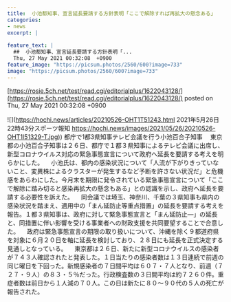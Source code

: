 ```yaml
---
title:  小池都知事、宣言延長要請する方針表明「ここで解除すれば再拡大の懸念ある」  
categories:
- news
excerpt: |
  
feature_text: |
  ##  小池都知事、宣言延長要請する方針表明「...
  Thu, 27 May 2021 00:32:08  +0900
feature_image: "https://picsum.photos/2560/600?image=733"
image: "https://picsum.photos/2560/600?image=733"
---
```


[https://rosie.5ch.net/test/read.cgi/editorialplus/1622043128/](https://rosie.5ch.net/test/read.cgi/editorialplus/1622043128/)
posted on Thu, 27 May 2021 00:32:08  +0900

<!--more-->

![](https://hochi.news/articles/20210526-OHT1T51243.html 2021年5月26日 22時43分スポーツ報知 [https://hochi.news/images/2021/05/26/20210526-OHT1I51329-T.jpg)](https://hochi.news/images/2021/05/26/20210526-OHT1I51329-T.jpg)) 都庁で1都3県知事テレビ会議を行う小池百合子知事 　東京都の小池百合子知事は２６日、都庁で１都３県知事によるテレビ会議に出席し、新型コロナウイルス対応の緊急事態宣言について政府へ延長を要請する考えを明らかにした。 　小池氏は、都内の感染状況について「人流が下がりきっていないこと、変異株によるクラスターが発生するなど予断を許さない状況だ」と危機感をあらわにした。今月末を期限に発令されている緊急事態宣言について「ここで解除に踏み切ると感染再拡大の懸念もある」との認識を示し、政府へ延長を要請する必要性を訴えた。 　同会議では埼玉、神奈川、千葉の３県知事も県内の感染状況を踏まえ、適用中の「まん延防止等重点措置」の延長を要請する考えを報告。１都３県知事は、政府に対して緊急事態宣言と「まん延防止—」の延長と、同措置に伴い影響を受ける事業者への財政支援を共同要望することで合意した。 　政府は緊急事態宣言の期限の取り扱いについて、沖縄を除く９都道府県を対象に６月２０日を軸に延長を検討しており、２８日にも延長を正式決定する見通しとなっている。 　東京都は２６日、新たに新型コロナウイルスの感染者が７４３人確認されたと発表した。１日当たりの感染者数は１３日連続で前週の同じ曜日を下回った。新規感染者の７日間平均は６０７・７人となり、前週（７２７・９人）の８３・５％だった。行政検査数の３日間平均は約７２６０件。重症者数は前日から１人減の７０人。この日は新たに８０〜９０代の５人の死亡が報告された。
